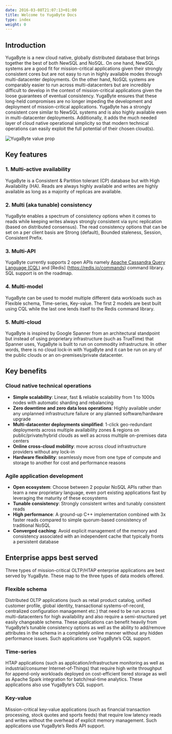 ```yaml
---
date: 2016-03-08T21:07:13+01:00
title: Welcome to YugaByte Docs
type: index
weight: 0
---
```


## Introduction

YugaByte is a new cloud native, globally distributed database that brings together the best of both NewSQL and NoSQL. On one hand, NewSQL systems are a good fit for mission-critical applications given their strongly consistent cores but are not easy to run in highly available modes through multi-datacenter deployments. On the other hand, NoSQL systems are comparably easier to run across multi-datacenters but are incredibly difficult to develop in the context of mission-critical applications given the loose guarantees of eventual consistency. YugaByte ensures that these long-held compromises are no longer impeding the development and deployment of mission-critical applications. YugaByte has a strongly consistent core similar to NewSQL systems and is also highly available even in multi-datacenter deployments. Additionally, it adds the much needed layer of cloud native operational simplicity so that modern technical operations can easily exploit the full potential of their chosen cloud(s).

![YugaByte value prop](/images/value-prop.png)

## Key features

### 1. Multi-active availability 
YugaByte is a Consistent & Partition tolerant (CP) database but with High Availability (HA). Reads are always highly available and writes are highly available as long as a majority of replicas are available.

### 2. Multi (aka tunable) consistency
YugaByte enables a spectrum of consistency options when it comes to reads while keeping writes always strongly consistent via sync replication (based on distributed consensus). The read consistency options that can be set on a per client basis are Strong (default), Bounded staleness, Session, Consistent Prefix.

### 3. Multi-API
YugaByte currently supports 2 open APIs namely [Apache Cassandra Query Language (CQL)](https://docs.datastax.com/en/cql/3.1/cql/cql_reference/cqlReferenceTOC.html) and [Redis] (https://redis.io/commands) command library. SQL support is on the roadmap.

### 4. Multi-model
YugaByte can be used to model multiple different data workloads such as Flexible schema, Time-series, Key-value. The first 2 models are best built using CQL while the last one lends itself to the Redis command library.

### 5. Multi-cloud
YugaByte is inspired by Google Spanner from an architectural standpoint but instead of using proprietary infrastructure (such as TrueTime) that Spanner uses, YugaByte is built to run on commodity infrastructure. In other words, there is no cloud lock-in with YugaByte and it can be run on any of the public clouds or an on-premises/private datacenter.


## Key benefits

### Cloud native technical operations

- **Simple scalability**: Linear, fast & reliable scalability from 1 to 1000s nodes with automatic sharding and rebalancing
- **Zero downtime and zero data loss operations**: Highly available under any unplanned infrastructure failure or any planned software/hardware upgrade
- **Multi-datacenter deployments simplified**: 1-click geo-redundant deployments across multiple availability zones & regions on public/private/hybrid clouds as well as across multiple on-premises data centers 
- **Online cross-cloud mobility**: move across cloud infrastructure providers without any lock-in
- **Hardware flexibility**: seamlessly move from one type of compute and storage to another for cost and performance reasons

### Agile application development

- **Open ecosystem**: Choose between 2 popular NoSQL APIs rather than learn a new proprietary language, even port existing applications fast by leveraging the maturity of these ecosystems 
- **Tunable consistency**: Strongly consistent writes and tunably consistent reads 
- **High performance**: A ground-up C++ implementation combined with 3x faster reads compared to simple quorum-based consistency of traditional NoSQL
- **Converged caching**: Avoid explicit management of the memory and consistency associated with an independent cache that typically fronts a persistent database


## Enterprise apps best served

Three types of mission-critical OLTP/HTAP enterprise applications are best served by YugaByte. These map to the three types of data models offered.

### Flexible schema

Distributed OLTP applications (such as retail product catalog, unified customer profile, global identity, transactional systems-of-record, centralized configuration management etc.) that need to be run across multi-datacenters for high availability and also require a semi-structured yet easily changeable schema. These applications can benefit heavily from YugaByte’s tunable consistency options as well as the ability to add/remove attributes in the schema in a completely online manner without any hidden performance issues. Such applications use YugaByte’s CQL support.

### Time-series

HTAP applications (such as application/infrastructure monitoring as well as industrial/consumer Internet-of-Things) that require high write throughput for append-only workloads deployed on cost-efficient tiered storage as well as Apache Spark integration for batch/real-time analytics. These applications also use YugaByte’s CQL support.

### Key-value

Mission-critical key-value applications (such as financial transaction processing, stock quotes and sports feeds) that require low latency reads and writes without the overhead of explicit memory management. Such applications use YugaByte’s Redis API support.
